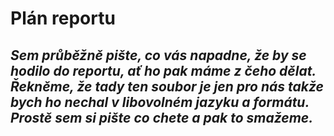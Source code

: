 # Plán reportu
*Sem průběžně pište, co vás napadne, že by se hodilo do reportu, ať ho pak máme z čeho dělat. Řekněme, že tady ten soubor je jen pro nás takže bych ho nechal v libovolném jazyku a formátu. Prostě sem si pište co chete a pak to smažeme.*
-